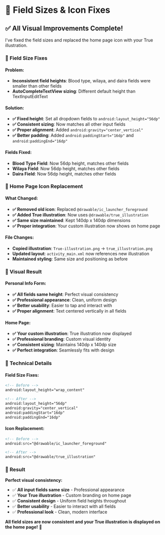 # 🔧 Field Sizes & Icon Fixes

## ✅ All Visual Improvements Complete!

I've fixed the field sizes and replaced the home page icon with your True illustration.

### 📏 **Field Size Fixes**

#### **Problem:**
- **Inconsistent field heights**: Blood type, wilaya, and daira fields were smaller than other fields
- **AutoCompleteTextView sizing**: Different default height than TextInputEditText

#### **Solution:**
- **✅ Fixed height**: Set all dropdown fields to `android:layout_height="56dp"`
- **✅ Consistent sizing**: Now matches all other input fields
- **✅ Proper alignment**: Added `android:gravity="center_vertical"`
- **✅ Better padding**: Added `android:paddingStart="16dp"` and `android:paddingEnd="16dp"`

#### **Fields Fixed:**
- **Blood Type Field**: Now 56dp height, matches other fields
- **Wilaya Field**: Now 56dp height, matches other fields  
- **Daira Field**: Now 56dp height, matches other fields

### 🎨 **Home Page Icon Replacement**

#### **What Changed:**
- **✅ Removed old icon**: Replaced `@drawable/ic_launcher_foreground`
- **✅ Added True illustration**: Now uses `@drawable/true_illustration`
- **✅ Same size maintained**: Kept 140dp x 140dp dimensions
- **✅ Proper integration**: Your custom illustration now shows on home page

#### **File Changes:**
- **Copied illustration**: `True-illustration.png` → `true_illustration.png`
- **Updated layout**: `activity_main.xml` now references new illustration
- **Maintained styling**: Same size and positioning as before

### 📱 **Visual Result**

#### **Personal Info Form:**
- **✅ All fields same height**: Perfect visual consistency
- **✅ Professional appearance**: Clean, uniform design
- **✅ Better usability**: Easier to tap and interact with
- **✅ Proper alignment**: Text centered vertically in all fields

#### **Home Page:**
- **✅ Your custom illustration**: True illustration now displayed
- **✅ Professional branding**: Custom visual identity
- **✅ Consistent sizing**: Maintains 140dp x 140dp size
- **✅ Perfect integration**: Seamlessly fits with design

### 🔧 **Technical Details**

#### **Field Size Fixes:**
```xml
<!-- Before -->
android:layout_height="wrap_content"

<!-- After -->
android:layout_height="56dp"
android:gravity="center_vertical"
android:paddingStart="16dp"
android:paddingEnd="16dp"
```

#### **Icon Replacement:**
```xml
<!-- Before -->
android:src="@drawable/ic_launcher_foreground"

<!-- After -->
android:src="@drawable/true_illustration"
```

### 🎯 **Result**

**Perfect visual consistency:**
- ✅ **All input fields same size** - Professional appearance
- ✅ **Your True illustration** - Custom branding on home page
- ✅ **Consistent design** - Uniform field heights throughout
- ✅ **Better usability** - Easier to interact with all fields
- ✅ **Professional look** - Clean, modern interface

**All field sizes are now consistent and your True illustration is displayed on the home page!** 🎉
